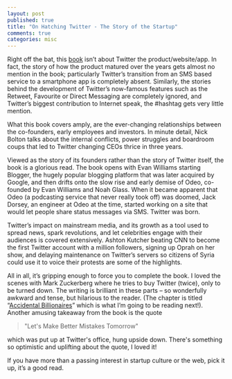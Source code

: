 ```yaml
---
layout: post
published: true
title: "On Hatching Twitter - The Story of the Startup"
comments: true
categories: misc
---
```


Right off the bat, this [book](http://www.amazon.in/Hatching-Twitter-Nick-Bilton/dp/1444761951/ref=sr_1_1?s=books&ie=UTF8&qid=1391504704&sr=1-1&keywords=hatching+twitter) isn’t about Twitter the product/website/app. In fact, the story of how the product matured over the years gets almost no mention in the book; particularly Twitter’s transition from an SMS based service to a smartphone app is completely absent.  Similarly, the stories behind the development of Twitter’s now-famous features such as the Retweet, Favourite or Direct Messaging are completely ignored, and Twitter’s biggest contribution to Internet speak, the #hashtag gets very little mention.

What this book covers amply, are the ever-changing relationships between the co-founders, early employees and investors. In minute detail, Nick Bolton talks about the internal conflicts, power struggles and boardroom coups that led to Twitter changing CEOs thrice in three years.

Viewed as the story of its founders rather than the story of Twitter itself, the book is a glorious read. The book opens with Evan Williams starting Blogger, the hugely popular blogging platform that was later acquired by Google, and then drifts onto the slow rise and early demise of Odeo, co-founded by Evan Williams and Noah Glass. When it became apparent that Odeo (a podcasting service that never really took off) was doomed, Jack Dorsey, an engineer at Odeo at the time, started working on a site that would let people share status messages via SMS. Twitter was born.

Twitter’s impact on mainstream media, and its growth as a tool used to spread news, spark revolutions, and let celebrities engage with their audiences is covered extensively. Ashton Kutcher beating CNN to become the first Twitter account with a million followers, signing up Oprah on her show, and delaying maintenance on Twitter’s servers so citizens of Syria could use it to voice their protests are some of the highlights.

All in all, it’s gripping enough to force you to complete the book. I loved the scenes with Mark Zuckerberg where he tries to buy Twitter (twice), only to be turned down. The writing is brilliant in these parts – so wonderfully awkward and tense, but hilarious to the reader.  (The chapter is titled “[Accidental Billionaires](http://www.amazon.in/Accidental-Billionaires-Betrayal-Founding-Facebook/dp/0099551233/ref=sr_1_1?s=books&ie=UTF8&qid=1391504737&sr=1-1&keywords=accidental+billionaires)” which is what I’m going to be reading next!). Another amusing takeaway from the book is the quote
> "Let's Make Better Mistakes Tomorrow"

which was put up at Twitter's office, hung upside down. There's something so optimistic and uplifting about the quote, I loved it!

If you have more than a passing interest in startup culture or the web, pick it up, it’s a good read.
